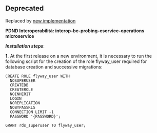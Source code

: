 ## Deprecated
Replaced by [new implementation](https://github.com/pagopa/interop-probing-core)

**PDND Interoperabilità: interop-be-probing-eservice-operations microservice**

**_Installation steps_**:

**1.** At the first release on a new environment, it is necessary to run the following script for the creation of the role flyway_user required for database creation and successive migrations:
   
    CREATE ROLE flyway_user WITH 
	  NOSUPERUSER
	  CREATEDB
	  CREATEROLE
	  NOINHERIT
	  LOGIN
	  NOREPLICATION
	  NOBYPASSRLS
	  CONNECTION LIMIT -1
	  PASSWORD '{PASSWORD}';
   
    GRANT rds_superuser TO flyway_user;
